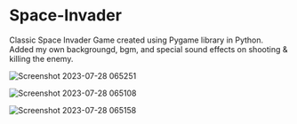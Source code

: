 # Space-Invader

Classic Space Invader Game created using Pygame library in Python. Added my own backgroungd, bgm, and special sound effects on shooting &
killing the enemy.

![Screenshot 2023-07-28 065251](https://github.com/msh6/Space-Invader/assets/89748866/1487efb7-e07c-484e-b684-26e78ffb3d4a)


![Screenshot 2023-07-28 065108](https://github.com/msh6/Space-Invader/assets/89748866/4a98c883-911f-4255-92ef-3a4ec40c0147)


![Screenshot 2023-07-28 065158](https://github.com/msh6/Space-Invader/assets/89748866/8cbcc1f5-d7a4-42bf-ba9f-248c1f36be4b)


